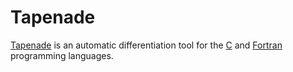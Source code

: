 # Tapenade

[Tapenade][] is an automatic differentiation tool for the [C][] and [Fortran][] programming languages.

[c]: https://en.wikipedia.org/wiki/C_(programming_language)
[fortran]: https://fortran-lang.org/
[tapenade]: https://tapenade.gitlabpages.inria.fr/userdoc/build/html/index.html

